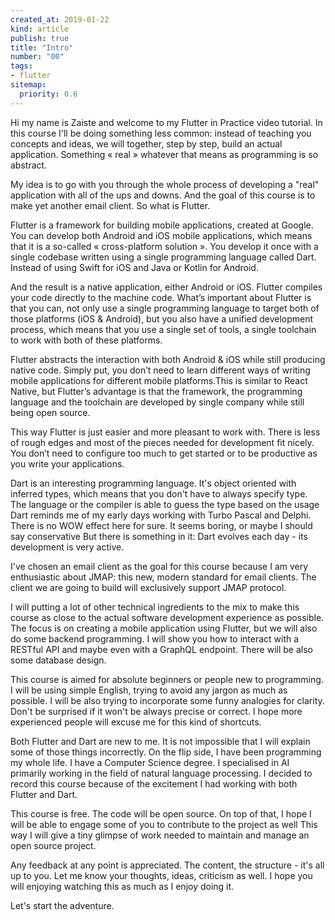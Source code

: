 ```yaml
---
created_at: 2019-01-22
kind: article
publish: true
title: "Intro"
number: "00"
tags:
- flutter 
sitemap:
  priority: 0.6
---
```


Hi my name is Zaiste and welcome to my Flutter in Practice video tutorial. In
this course I'll be doing something less common: instead of teaching you
concepts and ideas, we will together, step by step, build an actual application.
Something « real » whatever that means as programming is so abstract. 

My idea is to go with you through the whole process of developing a "real"
application with all of the ups and downs. And the goal of this course is to
make yet another email client. So what is Flutter. 

Flutter is a framework for building mobile applications, created at Google. You
can develop both Android and iOS mobile applications, which means that it is a
so-called « cross-platform solution ». You develop it once with a single
codebase written using a single programming language called Dart. Instead of
using Swift for iOS and Java or Kotlin for Android. 

And the result is a native application, either Android or iOS. Flutter compiles
your code directly to the machine code. What’s important about Flutter is that
you can, not only use a single programming language to target both of those
platforms (iOS & Android), but you also have a unified development process,
which means that you use a single set of tools, a single toolchain to work with
both of these platforms.

Flutter abstracts the interaction with both Android & iOS while still producing
native code. Simply put, you don’t need to learn different ways of writing
mobile applications for different mobile platforms.This is similar to React
Native, but Flutter’s advantage is that the framework, the programming language
and the toolchain are developed by single company while still being open source. 

This way Flutter is just easier and more pleasant to work with. There is less of
rough edges and most of the pieces needed for development fit nicely. You don’t
need to configure too much to get started or to be productive as you write your
applications. 

Dart is an interesting programming language. It's object oriented with inferred
types, which means that you don't have to always specify type. The language or
the compiler is able to guess the type based on the usage Dart reminds me of my
early days working with Turbo Pascal and Delphi. There is no WOW effect here for
sure. It seems boring, or maybe I should say conservative But there is something
in it: Dart evolves each day - its development is very active. 

I've chosen an email client as the goal for this course because I am very
enthusiastic about JMAP: this new, modern standard for email clients. The client
we are going to build will exclusively support JMAP protocol. 

I will putting a lot of other technical ingredients to the mix to make this
course as close to the actual software development experience as possible. The
focus is on creating a mobile application using Flutter, but we will also do
some backend programming. I will show you how to interact with a RESTful API and
maybe even with a GraphQL endpoint. There will be also some database design. 

This course is aimed for absolute beginners or people new to programming. I will
be using simple English, trying to avoid any jargon as much as possible. I will
be also trying to incorporate some funny analogies for clarity. Don't be
surprised if it won't be always precise or correct. I hope more experienced
people will excuse me for this kind of shortcuts. 

Both Flutter and Dart are new to me. It is not impossible that I will explain
some of those things incorrectly. On the flip side, I have been programming my
whole life. I have a Computer Science degree. I specialised in AI primarily
working in the field of natural language processing. I decided to record this
course because of the excitement I had working with both Flutter and Dart. 

This course is free. The code will be open source. On top of that, I hope I will
be able to engage some of you to contribute to the project as well This way I
will give a tiny glimpse of work needed to maintain and manage an open source
project. 

Any feedback at any point is appreciated. The content, the structure - it's all
up to you. Let me know your thoughts, ideas, criticism as well. I hope you will
enjoying watching this as much as I enjoy doing it.

Let's start the adventure.


